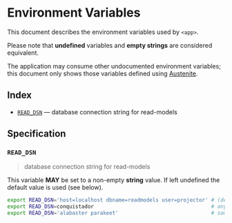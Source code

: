 # Environment Variables

This document describes the environment variables used by `<app>`.

Please note that **undefined** variables and **empty strings** are considered
equivalent.

The application may consume other undocumented environment variables; this
document only shows those variables defined using [Austenite].

[austenite]: https://github.com/ezzatron/austenite

## Index

- [`READ_DSN`](#READ_DSN) — database connection string for read-models

## Specification

### `READ_DSN`

> database connection string for read-models

This variable **MAY** be set to a non-empty **string** value.
If left undefined the default value is used (see below).

```sh
export READ_DSN='host=localhost dbname=readmodels user=projector' # (default)
export READ_DSN=conquistador                                      # any value
export READ_DSN='alabaster parakeet'                              # some values may need escaping
```
